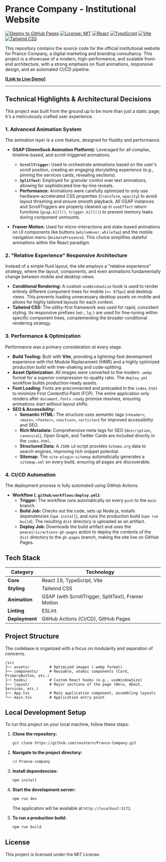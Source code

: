 # Prance Company - Institutional Website

[![Deploy to GitHub Pages](https://github.com/soustern/Prance-Company/actions/workflows/deploy.yml/badge.svg)](https://github.com/soustern/Prance-Company/actions/workflows/deploy.yml)
[![License: MIT](https://img.shields.io/badge/License-MIT-yellow.svg)](https://opensource.org/licenses/MIT)
[![React](https://img.shields.io/badge/React-19-blue?logo=react)](https://react.dev/)
[![TypeScript](https://img.shields.io/badge/TypeScript-5.9-blue?logo=typescript)](https://www.typescriptlang.org/)
[![Vite](https://img.shields.io/badge/Vite-7.1-purple?logo=vite)](https://vitejs.dev/)
[![Tailwind CSS](https://img.shields.io/badge/Tailwind_CSS-4.1-cyan?logo=tailwindcss)](https://tailwindcss.com/)

This repository contains the source code for the official institutional website for Prance Company, a digital marketing and branding consultancy. This project is a showcase of a modern, high-performance, and scalable front-end architecture, with a strong emphasis on fluid animations, responsive design, and an automated CI/CD pipeline.

**[[Link to Live Demo](https://www.prancecompany.com/)]**

---

## Technical Highlights & Architectural Decisions

This project was built from the ground up to be more than just a static page; it's a meticulously crafted user experience.

### 1. Advanced Animation System
The animation layer is a core feature, designed for fluidity and performance.
- **GSAP (GreenSock Animation Platform):** Leveraged for all complex, timeline-based, and scroll-triggered animations.
  - **`ScrollTrigger`:** Used to orchestrate animations based on the user's scroll position, creating an engaging storytelling experience (e.g., pinning the services cards, revealing sections).
  - **`SplitText`:** Employed for granular control over text animations, allowing for sophisticated line-by-line reveals.
  - **Performance:** Animations were carefully optimized to only use hardware-accelerated CSS properties (`transform`, `opacity`) to avoid layout thrashing and ensure smooth playback. All GSAP instances and ScrollTriggers are properly cleaned up in `useEffect` return functions (`gsap.kill()`, `trigger.kill()`) to prevent memory leaks during component unmounts.

- **Framer Motion:** Used for micro-interactions and state-based animations on UI components like buttons (`whileHover`, `whileTap`) and the mobile navigation menu (`AnimatePresence`). This choice simplifies stateful animations within the React paradigm.

### 2. "Relative Experience" Responsive Architecture
Instead of a simple fluid layout, the site employs a "relative experience" strategy, where the layout, components, and even animations fundamentally change between mobile and desktop views.
- **Conditional Rendering:** A custom `useWindowSize` hook is used to render entirely different component trees for mobile (`<= 975px`) and desktop views. This prevents loading unnecessary desktop assets on mobile and allows for highly tailored layouts for each context.
- **Tailwind CSS:** The utility-first framework was used for rapid, consistent styling. Its responsive prefixes (`md:`, `lg:`) are used for fine-tuning within specific component trees, complementing the broader conditional rendering strategy.

### 3. Performance & Optimization
Performance was a primary consideration at every stage.
- **Build Tooling:** Built with **Vite**, providing a lightning-fast development experience with Hot Module Replacement (HMR) and a highly optimized production build with tree-shaking and code-splitting.
- **Asset Optimization:** All images were converted to the modern `.webp` format for a superior compression-to-quality ratio. The `deploy.yml` workflow builds production-ready assets.
- **Font Loading:** Fonts are preconnected and preloaded in the `index.html` to minimize First Contentful Paint (FCP). The entire application only renders after `document.fonts.ready` promise resolves, ensuring animations start without layout shifts.
- **SEO & Accessibility:**
  - **Semantic HTML:** The structure uses semantic tags (`<header>`, `<main>`, `<footer>`, `<section>`, `<article>`) for improved accessibility and SEO.
  - **Rich Metadata:** Comprehensive meta tags for SEO (`description`, `canonical`), Open Graph, and Twitter Cards are included directly in the `index.html`.
  - **Structured Data:** A `JSON-LD` script provides `Schema.org` data to search engines, improving rich snippet potential.
  - **Sitemap:** The `vite-plugin-sitemap` automatically generates a `sitemap.xml` on every build, ensuring all pages are discoverable.

### 4. CI/CD Automation
The deployment process is fully automated using GitHub Actions.
- **Workflow (`.github/workflows/deploy.yml`):**
  - **Trigger:** The workflow runs automatically on every `push` to the `main` branch.
  - **Build Job:** Checks out the code, sets up Node.js, installs dependencies (`npm install`), and runs the production build (`npm run build`). The resulting `dist` directory is uploaded as an artifact.
  - **Deploy Job:** Downloads the build artifact and uses the `peaceiris/actions-gh-pages` action to deploy the contents of the `dist` directory to the `gh-pages` branch, making the site live on GitHub Pages.

## Tech Stack

| Category      | Technology                                    |
|---------------|-----------------------------------------------|
| **Core**      | React 19, TypeScript, Vite                      |
| **Styling**   | Tailwind CSS                                  |
| **Animation** | GSAP (with ScrollTrigger, SplitText), Framer Motion |
| **Linting**   | ESLint                                          |
| **Deployment**| GitHub Actions (CI/CD), GitHub Pages          |

## Project Structure

The codebase is organized with a focus on modularity and separation of concerns.

```
/src
├── assets/         # Optimized images (.webp format)
├── components/     # Reusable, atomic components (Card, PrimaryButton, etc.)
├── hooks/          # Custom React hooks (e.g., useWindowSize)
├── layout/         # Major sections of the page (Hero, About, Services, etc.)
├── App.tsx         # Main application component, assembling layouts
└── main.tsx        # Application entry point
```

## Local Development Setup

To run this project on your local machine, follow these steps:

1.  **Clone the repository:**
    ```bash
    git clone https://github.com/soustern/Prance-Company.git
    ```

2.  **Navigate to the project directory:**
    ```bash
    cd Prance-company
    ```

3.  **Install dependencies:**
    ```bash
    npm install
    ```

4.  **Start the development server:**
    ```bash
    npm run dev
    ```
    The application will be available at `http://localhost:5173`.

5.  **To run a production build:**
    ```bash
    npm run build
    ```

## License

This project is licensed under the MIT License.
